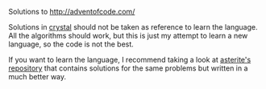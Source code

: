 Solutions to http://adventofcode.com/

Solutions in [crystal](http://crystal-lang.org) should not be taken as reference
to learn the language. All the algorithms should work, but this is just my
attempt to learn a new language, so the code is not the best.

If you want to learn the language, I recommend taking a look at
[asterite's repository](http://github.com/asterite/adventofcode) that contains
solutions for the same problems but written in a much better way.
